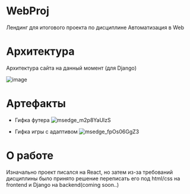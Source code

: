 # WebProj
Лендинг для итогового проекта по дисциплине Автоматизация в Web


# Архитектура 

Архитектура сайта на данный момент (для Django)

![image](https://github.com/WhiteHodok/WebProj/assets/39564937/852850f9-6f60-4b3a-9fe2-cb0629ae85fb)


# Артефакты 

- Гифка футера 
![msedge_m2p8YaUlzS](https://github.com/WhiteHodok/WebProj/assets/39564937/be21b71d-7bdb-4ffa-9273-32cc21e087d1)


- Гифка игры с адаптивом 
![msedge_fpOs06GgZ3](https://github.com/WhiteHodok/WebProj/assets/39564937/95b125dd-5994-4566-906b-ab867b0497b6)


# О работе
Изначально проект писался на React, но затем из-за требований дисциплины было принято решение переписать его под html/css на frontend и Django на backend(coming soon..)
